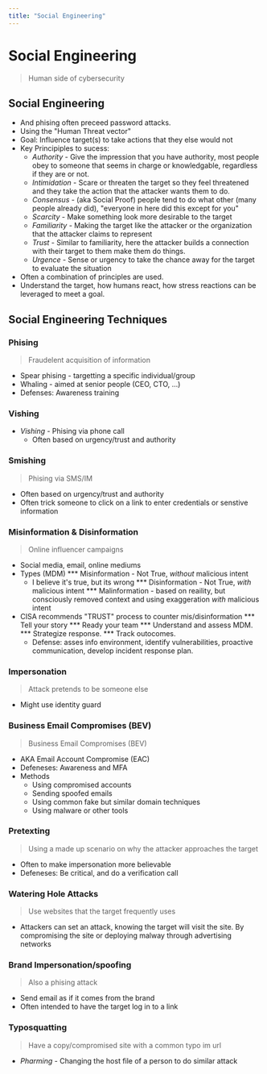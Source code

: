 ```yaml
---
title: "Social Engineering"
---
```

# Social Engineering

> Human side of cybersecurity

## Social Engineering
* And phising often preceed password attacks.
* Using the "Human Threat vector"
* Goal: Influence target(s) to take actions that they else would not
* Key Principiples to sucess:
  * *Authority* - Give the impression that you have authority, most people obey to someone that seems in charge or knowledgable, regardless if they are or not.
  * *Intimidation* - Scare or threaten the target so they feel threatened and they take the action that the attacker wants them to do.
  * *Consensus* - (aka Social Proof) people tend to do what other (many people already did), "everyone in here did this except for you"
  * *Scarcity* - Make something look more desirable to the target
  * *Familiarity* - Making the target like the attacker or the organization that the attacker claims to represent
  * *Trust* - Similar to familiarity, here the attacker builds a connection with their target to them make them do things.
  * *Urgence* - Sense or urgency to take the chance away for the target to evaluate the situation
* Often a combination of principles are used.
* Understand the target, how humans react, how stress reactions can be leveraged to meet a goal.

## Social Engineering Techniques
### Phising
> Fraudelent acquisition of information
* Spear phising - targetting a specific individual/group
* Whaling - aimed at senior people (CEO, CTO, ...)
* Defenses: Awareness training
### Vishing
* *Vishing* - Phising via phone call
  * Often based on urgency/trust and authority
### Smishing
> Phising via SMS/IM
* Often based on urgency/trust and authority
* Often trick someone to click on a link to enter credentials or senstive information
### Misinformation & Disinformation
> Online influencer campaigns
* Social media, email, online mediums
* Types (MDM)
  *** Misinformation - Not True, *without* malicious intent
    * I believe it's true, but its wrong
  *** Disinformation - Not True, *with* malicious intent
  *** Malinformation - based on reaility, but consciously removed context and using exaggeration *with* malicious intent
* CISA recommends "TRUST" process to counter mis/disinformation
  *** Tell your story
  *** Ready your team
  *** Understand and assess MDM.
  *** Strategize response.
  *** Track outocomes.
  * Defense: asses info environment, identify vulnerabilities, proactive communication, develop incident response plan.
### Impersonation
> Attack pretends to be someone else
* Might use identity guard
### Business Email Compromises (BEV)
> Business Email Compromises (BEV)
* AKA Email Account Compromise (EAC)
* Defeneses: Awareness and MFA
* Methods
  * Using compromised accounts
  * Sending spoofed emails
  * Using common fake but similar domain techniques
  * Using malware or other tools
### Pretexting
> Using a made up scenario on why the attacker approaches the target
* Often to make impersonation more believable
* Defeneses: Be critical, and do a verification call
### Watering Hole Attacks
> Use websites that the target frequently uses
* Attackers can set an attack, knowing the target will visit the site. By compromising the site or deploying malway through advertising networks
### Brand Impersonation/spoofing
> Also a phising attack
* Send email as if it comes from the brand
* Often intended to have the target log in to a link
### Typosquatting
> Have a copy/compromised site with a common typo im url
* *Pharming* - Changing the host file of a person to do similar attack
